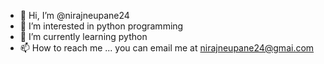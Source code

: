 - 👋 Hi, I’m @nirajneupane24
- 👀 I’m interested in python programming
- 🌱 I’m currently learning python
- 📫 How to reach me ... you can email me at nirajneupane24@gmai.com

<!---
nirajneupane24/nirajneupane24 is a ✨ special ✨ repository because its `README.md` (this file) appears on your GitHub profile.
You can click the Preview link to take a look at your changes.
--->
